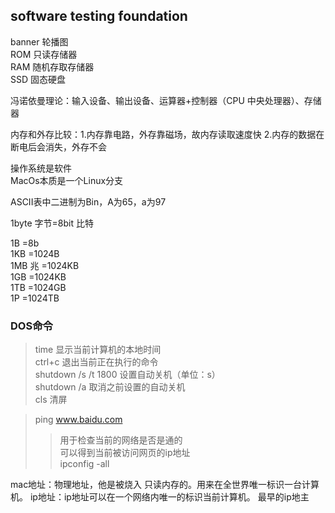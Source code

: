 ## software testing foundation

banner 轮播图  
ROM 只读存储器    
RAM 随机存取存储器    
SSD 固态硬盘  

冯诺依曼理论：输入设备、输出设备、运算器+控制器（CPU 中央处理器）、存储器  

内存和外存比较：1.内存靠电路，外存靠磁场，故内存读取速度快          2.内存的数据在断电后会消失，外存不会   

操作系统是软件  
MacOs本质是一个Linux分支

ASCII表中二进制为Bin，A为65，a为97

1byte 字节=8bit 比特  

1B      =8b           
1KB     =1024B  
1MB 兆  =1024KB  
1GB     =1024KB  
1TB     =1024GB  
1P      =1024TB  

### DOS命令

>time 显示当前计算机的本地时间  
>ctrl+c 退出当前正在执行的命令  
>shutdown /s /t 1800 设置自动关机（单位：s）  
>shutdown /a 取消之前设置的自动关机  
>cls 清屏  

>ping www.baidu.com
>>用于检查当前的网络是否是通的    
>>可以得到当前被访问网页的ip地址  
>ipconfig -all  
>>


mac地址：物理地址，他是被烧入 只读内存的。用来在全世界唯一标识一台计算机。
ip地址：ip地址可以在一个网络内唯一的标识当前计算机。
最早的ip地主



